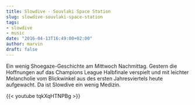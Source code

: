 ```yaml
---
title: Slowdive - Souvlaki Space Station
slug: slowdive-souvlaki-space-station
tags:
- slowdive
- music
date: "2016-04-13T16:49:00+02:00"
author: marvin
draft: false
---
```

Ein wenig Shoegaze-Geschichte am Mittwoch Nachmittag. Gestern die Hoffnungen auf das Champions League Halbfinale verspielt und mit leichter Melancholie vom Blickwinkel aus des ersten Jahresviertels heute aufgewacht. Da ist Slowdive ein wenig Medizin.

{{< youtube tqkXqHTNPBg >}}